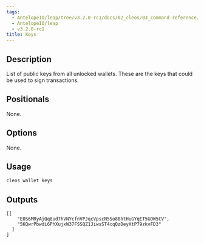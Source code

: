 ```yaml
---
tags:
  - AntelopeIO/leap/tree/v3.2.0-rc1/docs/02_cleos/03_command-reference/wallet/keys.md
  - AntelopeIO/leap
  - v3.2.0-rc1
title: Keys
---
```

## Description

List of public keys from all unlocked wallets. These are the keys that could be used to sign transactions.

## Positionals
None.
## Options
None.
## Usage


```sh
cleos wallet keys
```

## Outputs


```console
[[
    "EOS6MRyAjQq8ud7hVNYcfnVPJqcVpscN5So8BhtHuGYqET5GDW5CV",
    "5KQwrPbwdL6PhXujxW37FSSQZ1JiwsST4cqQzDeyXtP79zkvFD3"
  ]
]
```

